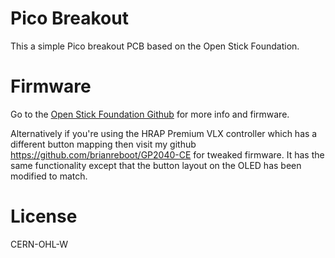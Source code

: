 # Pico Breakout
This a simple Pico breakout PCB based on the Open Stick Foundation.

# Firmware
Go to the [Open Stick Foundation Github](https://github.com/OpenStickFoundation/GP2040-CE) for more info and firmware. <br />

Alternatively if you're using the HRAP Premium VLX controller which has a different button mapping then visit my github <https://github.com/brianreboot/GP2040-CE> for tweaked firmware. It has the same functionality except that the button layout on the OLED has been modified to match.

# License
CERN-OHL-W
